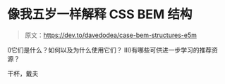 # 像我五岁一样解释 CSS BEM 结构

> 原文：<https://dev.to/davedodea/case-bem-structures-e5m>

I)它们是什么？如何以及为什么使用它们？
III)有哪些可供进一步学习的推荐资源？

干杯，戴夫